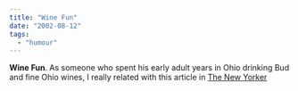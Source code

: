```yaml
---
title: "Wine Fun"
date: "2002-08-12"
tags: 
  - "humour"
---
```


**Wine Fun**. As someone who spent his early adult years in Ohio drinking Bud and fine Ohio wines, I really related with this article in [The New Yorker](http://www.newyorker.com/fact/content/?020819fa_fact)
